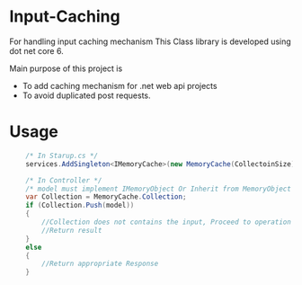 # Input-Caching

For handling input caching mechanism
This Class library is developed using dot net core 6.

Main purpose of this project is

- To add caching mechanism for .net web api projects
- To avoid duplicated post requests.

# Usage

```c#
    /* In Starup.cs */
    services.AddSingleton<IMemoryCache>(new MemoryCache(CollectoinSize));

    /* In Controller */
    /* model must implement IMemoryObject Or Inherit from MemoryObject */
    var Collection = MemoryCache.Collection;
    if (Collection.Push(model))
    {
        //Collection does not contains the input, Proceed to operation
        //Return result
    }
    else
    {
        //Return appropriate Response
    }
```
